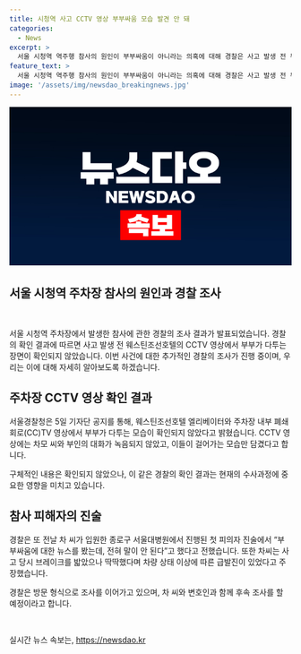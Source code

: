 ```yaml
---
title: 시청역 사고 CCTV 영상 부부싸움 모습 발견 안 돼
categories:
  - News
excerpt: >
  서울 시청역 역주행 참사의 원인이 부부싸움이 아니라는 의혹에 대해 경찰은 사고 발생 전 부부의 다툼 모습은 확인되지 않았다고 밝혔다. CCTV 영상에서 부부의 대화는 녹음되지 않았고, 이들이 걸어가는 모습만 담겼다. 차모 씨는 현재 병원에 입원 중이며, 경찰은 추가 조사를 진행할 예정이다. 사고 당시 차량 상태 이상으로 인한 급발진이 있었다고 주장하며, 경찰과 변호인과의 협의를 통해 후속 조사를 계획 중이다.
feature_text: >
  서울 시청역 역주행 참사의 원인이 부부싸움이 아니라는 의혹에 대해 경찰은 사고 발생 전 부부의 다툼 모습은 확인되지 않았다고 밝혔다. CCTV 영상에서 부부의 대화는 녹음되지 않았고, 이들이 걸어가는 모습만 담겼다. 차모 씨는 현재 병원에 입원 중이며, 경찰은 추가 조사를 진행할 예정이다. 사고 당시 차량 상태 이상으로 인한 급발진이 있었다고 주장하며, 경찰과 변호인과의 협의를 통해 후속 조사를 계획 중이다.
image: '/assets/img/newsdao_breakingnews.jpg'
---
```


<p><img src="/assets/img/newsdao_breakingnews.jpg" alt="firstkoreanews 속보" /></p>

<h2 data-ke-size="size26">서울 시청역 주차장 참사의 원인과 경찰 조사</h2>

<p data-ke-size="size16">&nbsp;</p>

<p>서울 시청역 주차장에서 발생한 참사에 관한 경찰의 조사 결과가 발표되었습니다. 경찰의 확인 결과에 따르면 사고 발생 전 웨스틴조선호텔의 CCTV 영상에서 부부가 다투는 장면이 확인되지 않았습니다. 이번 사건에 대한 추가적인 경찰의 조사가 진행 중이며, 우리는 이에 대해 자세히 알아보도록 하겠습니다.</p>

<h2>주차장 CCTV 영상 확인 결과</h2>

<p>서울경찰청은 5일 기자단 공지를 통해, 웨스틴조선호텔 엘리베이터와 주차장 내부 폐쇄회로(CC)TV 영상에서 부부가 다투는 모습이 확인되지 않았다고 밝혔습니다. CCTV 영상에는 차모 씨와 부인의 대화가 녹음되지 않았고, 이들이 걸어가는 모습만 담겼다고 합니다.</p>

<p>구체적인 내용은 확인되지 않았으나, 이 같은 경찰의 확인 결과는 현재의 수사과정에 중요한 영향을 미치고 있습니다.</p>

<h2>참사 피해자의 진술</h2>

<p>경찰은 또 전날 차 씨가 입원한 종로구 서울대병원에서 진행된 첫 피의자 진술에서 “부부싸움에 대한 뉴스를 봤는데, 전혀 말이 안 된다”고 했다고 전했습니다. 또한 차씨는 사고 당시 브레이크를 밟았으나 딱딱했다며 차량 상태 이상에 따른 급발진이 있었다고 주장했습니다.</p>

<p>경찰은 방문 형식으로 조사를 이어가고 있으며, 차 씨와 변호인과 함께 후속 조사를 할 예정이라고 합니다.</p>

<p data-ke-size="size16">&nbsp;</p>
실시간 뉴스 속보는, <a href="https://newsdao.kr" rel="dofollow">https://newsdao.kr</a>


